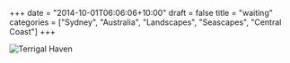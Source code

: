 +++
date = "2014-10-01T06:06:06+10:00"
draft = false
title = "waiting"
categories = ["Sydney", "Australia", "Landscapes", "Seascapes", "Central Coast"]
+++

<img sizes="(max-width: 30em) 100%, (max-width: 50em) 50%,
            calc(33% - 100px)"
     srcset="/thumb/waiting.jpg 1024w,
             /thumb/waiting-large.jpg 800w,
             /thumb/waiting-medium.jpg 640w,
             /thumb/waiting-small.jpg 320w"
     src="/thumb/waiting.jpg"
     class="caption__media"
     alt="Terrigal Haven"/>

